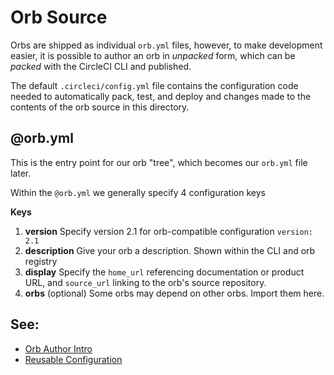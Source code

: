 # Orb Source

Orbs are shipped as individual `orb.yml` files, however, to make development easier, it is possible to author an orb in _unpacked_ form, which can be _packed_ with the CircleCI CLI and published.

The default `.circleci/config.yml` file contains the configuration code needed to automatically pack, test, and deploy and changes made to the contents of the orb source in this directory.

## @orb.yml

This is the entry point for our orb "tree", which becomes our `orb.yml` file later.

Within the `@orb.yml` we generally specify 4 configuration keys

**Keys**

1. **version**
    Specify version 2.1 for orb-compatible configuration `version: 2.1`
2. **description**
    Give your orb a description. Shown within the CLI and orb registry
3. **display**
    Specify the `home_url` referencing documentation or product URL, and `source_url` linking to the orb's source repository.
4. **orbs**
    (optional) Some orbs may depend on other orbs. Import them here.

## See:
 - [Orb Author Intro](https://circleci.com/docs/2.0/orb-author-intro/#section=configuration)
 - [Reusable Configuration](https://circleci.com/docs/2.0/reusing-config)
